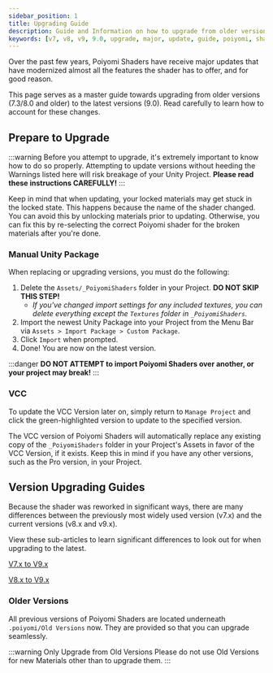```yaml
---
sidebar_position: 1
title: Upgrading Guide
description: Guide and Information on how to upgrade from older versions (v7/v8) to the latest version (v9).
keywords: [v7, v8, v9, 9.0, upgrade, major, update, guide, poiyomi, shader]
---
```


Over the past few years, Poiyomi Shaders have receive major updates that have modernized almost all the features the shader has to offer, and for good reason.

This page serves as a master guide towards upgrading from older versions (7.3/8.0 and older) to the latest versions (9.0). Read carefully to learn how to account for these changes.

## Prepare to Upgrade

:::warning
Before you attempt to upgrade, it's extremely important to know how to do so properly. Attempting to update versions without heeding the Warnings listed here will risk breakage of your Unity Project. **Please read these instructions CAREFULLY!**
:::

Keep in mind that when updating, your locked materials may get stuck in the locked state. This happens because the name of the shader changed. You can avoid this by unlocking materials prior to updating. Otherwise, you can fix this by re-selecting the correct Poiyomi shader for the broken materials after you're done.

### Manual Unity Package

When replacing or upgrading versions, you must do the following:
1. Delete the `Assets/_PoiyomiShaders` folder in your Project. **DO NOT SKIP THIS STEP!**
   - *If you've changed import settings for any included textures, you can delete everything except the `Textures` folder in `_PoiyomiShaders`.*
2. Import the newest Unity Package into your Project from the Menu Bar via `Assets > Import Package > Custom Package`.
3. Click `Import` when prompted.
4. Done! You are now on the latest version.

:::danger
**DO NOT ATTEMPT to import Poiyomi Shaders over another, or your project may break!**
:::

### VCC

To update the VCC Version later on, simply return to `Manage Project` and click the green-highlighted version to update to the specified version.

The VCC version of Poiyomi Shaders will automatically replace any existing copy of the `_PoiyomiShaders` folder in your Project's Assets in favor of the VCC Version, if it exists. Keep this in mind if you have any other versions, such as the Pro version, in your Project.

## Version Upgrading Guides

Because the shader was reworked in significant ways, there are many differences between the previously most widely used version (v7.x) and the current versions (v8.x and v9.x).

View these sub-articles to learn significant differences to look out for when upgrading to the latest.

<a class="button button--primary" href="/general/upgrade/v7-upgrade">V7.x to V9.x</a>

<a class="button button--primary" href="/general/upgrade/v8-upgrade">V8.x to V9.x</a>

### Older Versions

All previous versions of Poiyomi Shaders are located underneath `.poiyomi/Old Versions` now. They are provided so that you can upgrade seamlessly.

:::warning Only Upgrade from Old Versions
Please do not use Old Versions for new Materials other than to upgrade them.
:::